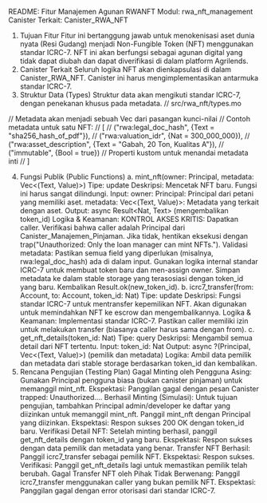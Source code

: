 README: Fitur Manajemen Agunan RWANFT
Modul: rwa_nft_management
Canister Terkait: Canister_RWA_NFT
1. Tujuan Fitur
Fitur ini bertanggung jawab untuk menokenisasi aset dunia nyata (Resi Gudang) menjadi Non-Fungible Token (NFT) menggunakan standar ICRC-7. NFT ini akan berfungsi sebagai agunan digital yang tidak dapat diubah dan dapat diverifikasi di dalam platform Agrilends.
2. Canister Terkait
Seluruh logika NFT akan dienkapsulasi di dalam Canister_RWA_NFT. Canister ini harus mengimplementasikan antarmuka standar ICRC-7.
3. Struktur Data (Types)
Struktur data akan mengikuti standar ICRC-7, dengan penekanan khusus pada metadata.
// src/rwa_nft/types.mo

// Metadata akan menjadi sebuah Vec dari pasangan kunci-nilai
// Contoh metadata untuk satu NFT:
// [
//   ("rwa:legal_doc_hash", {Text = "sha256_hash_of_pdf"}),
//   ("rwa:valuation_idr", {Nat = 300_000_000}),
//   ("rwa:asset_description", {Text = "Gabah, 20 Ton, Kualitas A"}),
//   ("immutable", {Bool = true}) // Properti kustom untuk menandai metadata inti
// ]


4. Fungsi Publik (Public Functions)
a. mint_nft(owner: Principal, metadata: Vec<(Text, Value)>)
Tipe: update
Deskripsi: Mencetak NFT baru. Fungsi ini harus sangat dilindungi.
Input:
owner: Principal: Principal dari petani yang memiliki aset.
metadata: Vec<(Text, Value)>: Metadata yang terkait dengan aset.
Output: async Result<Nat, Text> (mengembalikan token_id)
Logika & Keamanan:
KONTROL AKSES KRITIS: Dapatkan caller. Verifikasi bahwa caller adalah Principal dari Canister_Manajemen_Pinjaman. Jika tidak, hentikan eksekusi dengan trap("Unauthorized: Only the loan manager can mint NFTs.").
Validasi metadata: Pastikan semua field yang diperlukan (misalnya, rwa:legal_doc_hash) ada di dalam input.
Gunakan logika internal standar ICRC-7 untuk membuat token baru dan men-assign owner.
Simpan metadata ke dalam stable storage yang terasosiasi dengan token_id yang baru.
Kembalikan Result.ok(new_token_id).
b. icrc7_transfer(from: Account, to: Account, token_id: Nat)
Tipe: update
Deskripsi: Fungsi standar ICRC-7 untuk mentransfer kepemilikan NFT. Akan digunakan untuk memindahkan NFT ke escrow dan mengembalikannya.
Logika & Keamanan:
Implementasi standar ICRC-7.
Pastikan caller memiliki izin untuk melakukan transfer (biasanya caller harus sama dengan from).
c. get_nft_details(token_id: Nat)
Tipe: query
Deskripsi: Mengambil semua detail dari NFT tertentu.
Input: token_id: Nat
Output: async ?(Principal, Vec<(Text, Value)>) (pemilik dan metadata)
Logika: Ambil data pemilik dan metadata dari stable storage berdasarkan token_id dan kembalikan.
5. Rencana Pengujian (Testing Plan)
Gagal Minting oleh Pengguna Asing:
Gunakan Principal pengguna biasa (bukan canister pinjaman) untuk memanggil mint_nft.
Ekspektasi: Panggilan gagal dengan pesan Canister trapped: Unauthorized....
Berhasil Minting (Simulasi):
Untuk tujuan pengujian, tambahkan Principal admin/developer ke daftar yang diizinkan untuk memanggil mint_nft.
Panggil mint_nft dengan Principal yang diizinkan.
Ekspektasi: Respon sukses 200 OK dengan token_id baru.
Verifikasi Detail NFT:
Setelah minting berhasil, panggil get_nft_details dengan token_id yang baru.
Ekspektasi: Respon sukses dengan data pemilik dan metadata yang benar.
Transfer NFT Berhasil:
Panggil icrc7_transfer sebagai pemilik NFT.
Ekspektasi: Respon sukses.
Verifikasi: Panggil get_nft_details lagi untuk memastikan pemilik telah berubah.
Gagal Transfer NFT oleh Pihak Tidak Berwenang:
Panggil icrc7_transfer menggunakan caller yang bukan pemilik NFT.
Ekspektasi: Panggilan gagal dengan error otorisasi dari standar ICRC-7.
